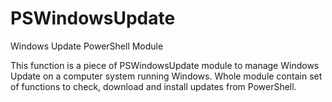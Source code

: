 # PSWindowsUpdate
Windows Update PowerShell Module

This function is a piece of PSWindowsUpdate module to manage Windows Update on a computer system running Windows. Whole module contain set of functions to check, download and install updates from PowerShell.
